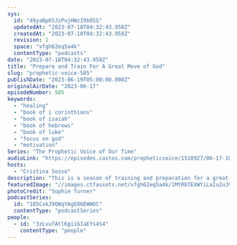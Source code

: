 ```yaml
---
sys:
  id: "49yaNp65JzPujHWzI9b0SG"
  updatedAt: "2023-07-18T04:32:43.958Z"
  createdAt: "2023-07-18T04:32:43.958Z"
  revision: 1
  space: "vfgh62eq5a4k"
  contentType: "podcasts"
date: "2023-07-18T04:32:43.958Z"
title: "Prepare and Train For A Great Move of God"
slug: "prophetic-voice-585"
publishDate: "2023-06-19T05:00:00.000Z"
originalAirDate: "2023-06-17"
episodeNumber: 585
keywords:
  - "healing"
  - "book of i corinthians"
  - "book of isaiah"
  - "book of hebrews"
  - "book of luke"
  - "focus on god"
  - "motivation"
Series: "The Prophetic Voice of Our Time"
audioLink: "https://episodes.castos.com/propheticvoice/1518927/06-17-18-23-The-Prophetic-Voice-of-our-Time-mixdown-.mp3"
hosts:
  - "Cristina Sosso"
description: "This is a season of training and preparation for a great move of God. Let us make sure that we continue to put Him front and center, ensuring that God's motivation is also our motivation— a love for Him and His people. We must be sure to be faithful with whatever we've been given now."
featuredImage: "//images.ctfassets.net/vfgh62eq5a4k/1MtRbTEXWYiLaIu2uJ9bNW/f427dce8faf67b4619f29c2ea3039561/sophie-turner-LZVmvKlchM0-unsplash__1_.jpg"
photoCredit: "Sophie Turner"
podcastSeries:
  id: "185CxkJ9QWqYAgE86EWWOC"
  contentType: "podcastSeries"
people:
  - id: "3zLvufAtlKgiiGIaEYs4S4"
    contentType: "people"
---
```


